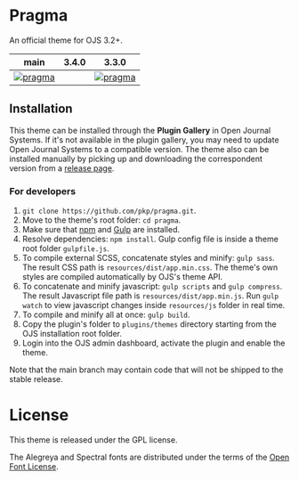 # Pragma

An official theme for OJS 3.2+.

| main | 3.4.0 | 3.3.0
| ---- | ---- | ----
| [![pragma](https://github.com/pkp/pragma/actions/workflows/main.yml/badge.svg)](https://github.com/pkp/pragma/actions/workflows/main.yml)                                     |                                                                                                                                                                                                           | [![pragma](https://github.com/pkp/pragma/actions/workflows/stable-3_3_0.yml/badge.svg)](https://github.com/pkp/pragma/actions/workflows/stable-3_3_0.yml)       |                                                                                                                                                                                 | ---                                                                                                                                                                                                       | ---                                                                                                                                                                                                       |

## Installation
This theme can be installed through the **Plugin Gallery** in Open Journal Systems. If it's not available in the plugin gallery, you may need to update Open Journal Systems to a compatible version. The theme also can be installed manually by picking up and downloading the correspondent version from a [release page](https://github.com/pkp/pragma/releases).

### For developers
1. `git clone https://github.com/pkp/pragma.git`.
2. Move to the theme's root folder: `cd pragma`.
3. Make sure that [npm](https://www.npmjs.com/get-npm) and [Gulp](https://gulpjs.com/) are installed.
4. Resolve dependencies: `npm install`. Gulp config file is inside a theme root folder `gulpfile.js`.
5. To compile external SCSS, concatenate styles and minify: `gulp sass`. The result CSS path is `resources/dist/app.min.css`. The theme's own styles are compiled automatically by OJS's theme API.
6. To concatenate and minify javascript: `gulp scripts` and `gulp compress`. The result Javascript file path is `resources/dist/app.min.js`. Run `gulp watch` to view javascript changes inside `resources/js` folder in real time.
7. To compile and minify all at once: `gulp build`.
8. Copy the plugin's folder to `plugins/themes` directory starting from the OJS installation root folder.
9. Login into the OJS admin dashboard, activate the plugin and enable the theme.

Note that the main branch may contain code that will not be shipped to the stable release.

# License
This theme is released under the GPL license.

The Alegreya and Spectral fonts are distributed under the terms of the [Open Font License](https://scripts.sil.org/cms/scripts/page.php?site_id=nrsi&id=OFL).
